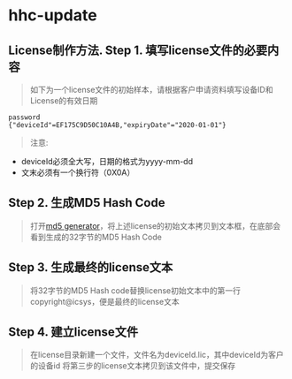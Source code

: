 hhc-update
=========

License制作方法.
Step 1. 填写license文件的必要内容
---------------------------------

> 如下为一个license文件的初始样本，请根据客户申请资料填写设备ID和License的有效日期
```
password
{"deviceId"=EF175C9D50C10A4B,"expiryDate"="2020-01-01"}
```
> 注意:
  - deviceId必须全大写，日期的格式为yyyy-mm-dd
  - 文末必须有一个换行符（0X0A）


Step 2. 生成MD5 Hash Code
-------------------------
> 打开[md5 generator](http://www.tools4noobs.com/online_php_functions/md5)，将上述license的初始文本拷贝到文本框，在底部会看到生成的32字节的MD5 Hash Code


Step 3. 生成最终的license文本
-----------------------------
> 将32字节的MD5 Hash code替换license初始文本中的第一行copyright@icsys，便是最终的license文本


Step 4. 建立license文件
-----------------------
> 在license目录新建一个文件，文件名为deviceId.lic，其中deviceId为客户的设备id
将第三步的license文本拷贝到该文件中，提交保存


